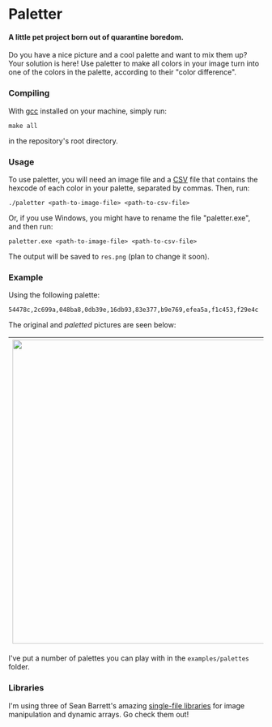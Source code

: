 # Paletter
#### A little pet project born out of quarantine boredom.

Do you have a nice picture and a cool palette and want to mix them up? Your solution is here! Use paletter to make all colors in your image turn into one of the colors in the palette, according to their "color difference".

### Compiling
With [gcc](https://gcc.gnu.org/) installed on your machine, simply run:
```
make all
```
in the repository's root directory.

### Usage
To use paletter, you will need an image file and a [CSV](https://en.wikipedia.org/wiki/Comma-separated_values) file that contains the hexcode of each color in your palette, separated by commas. Then, run:
```
./paletter <path-to-image-file> <path-to-csv-file>
```
Or, if you use Windows, you might have to rename the file "paletter.exe", and then run:
```
paletter.exe <path-to-image-file> <path-to-csv-file>
```
The output will be saved to `res.png` (plan to change it soon).

### Example
Using the following palette:
```
54478c,2c699a,048ba8,0db39e,16db93,83e377,b9e769,efea5a,f1c453,f29e4c
```
The original and *paletted* pictures are seen below:

|<img src="/examples/original.jpg" width="600">|<img src="/examples/paletted.png" width="600">|
|:-:|:-:|

I've put a number of palettes you can play with in the `examples/palettes` folder.

### Libraries
I'm using three of Sean Barrett's amazing [single-file libraries](https://github.com/nothings/stb) for image manipulation and dynamic arrays. Go check them out!
